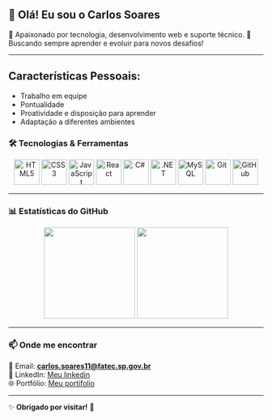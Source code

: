 ## 👋 Olá! Eu sou o Carlos Soares

🚀 Apaixonado por tecnologia, desenvolvimento web e suporte técnico.
🎯 Buscando sempre aprender e evoluir para novos desafios!

---

## Características Pessoais:
 
 - Trabalho em equipe
 - Pontualidade
 - Proatividade e disposição para aprender
 - Adaptação a diferentes ambientes

### 🛠️ Tecnologias & Ferramentas

<div align="center">
  <img src="https://cdn.jsdelivr.net/gh/devicons/devicon/icons/html5/html5-original.svg" alt="HTML5" width="50px" />
  <img src="https://cdn.jsdelivr.net/gh/devicons/devicon/icons/css3/css3-original.svg" alt="CSS3" width="50px" />
  <img src="https://cdn.jsdelivr.net/gh/devicons/devicon/icons/javascript/javascript-original.svg" alt="JavaScript" width="50px" />
  <img src="https://cdn.jsdelivr.net/gh/devicons/devicon/icons/react/react-original.svg" alt="React" width="50px" />
  <img src="https://cdn.jsdelivr.net/gh/devicons/devicon/icons/csharp/csharp-original.svg" alt="C#" width="50px" />
  <img src="https://cdn.jsdelivr.net/gh/devicons/devicon/icons/dot-net/dot-net-original.svg" alt=".NET" width="50px" />
  <img src="https://cdn.jsdelivr.net/gh/devicons/devicon/icons/mysql/mysql-original.svg" alt="MySQL" width="50px" />
  <img src="https://cdn.jsdelivr.net/gh/devicons/devicon/icons/git/git-original.svg" alt="Git" width="50px" />
  <img src="https://cdn.jsdelivr.net/gh/devicons/devicon/icons/github/github-original.svg" alt="GitHub" width="50px" />
</div>

---

### 📊 Estatísticas do GitHub

<div align="center">
  <img height="180em" src="https://github-readme-stats.vercel.app/api?username=carlosalexandresoares&show_icons=true&theme=radical"/>
  <img height="180em" src="https://github-readme-stats.vercel.app/api/top-langs/?username=carlosalexandresoares&layout=compact&langs_count=8&theme=radical"/>
</div>

---

### 📫 Onde me encontrar

📩 Email: **carlos.soares11@fatec.sp.gov.br**  
💼 LinkedIn: [Meu linkedin](www.linkedin.com/in/carlos-alexandre-soares-393987253)  
🌐 Portfólio: [Meu portifolio](https://carlosalexandresoares.github.io/portifolio/)

---

✨ **Obrigado por visitar!** 🚀

